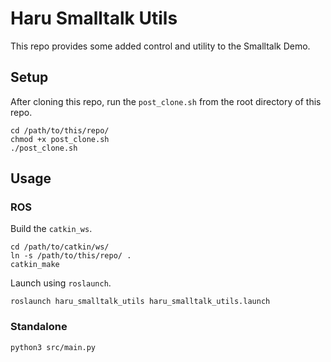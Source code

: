 # Haru Smalltalk Utils

This repo provides some added control and utility to the Smalltalk Demo.


## Setup

After cloning this repo, run the `post_clone.sh` from the root directory of this repo.

```
cd /path/to/this/repo/
chmod +x post_clone.sh
./post_clone.sh
```

## Usage

### ROS 

Build the `catkin_ws`.
```
cd /path/to/catkin/ws/
ln -s /path/to/this/repo/ .
catkin_make
```

Launch using `roslaunch`.

```
roslaunch haru_smalltalk_utils haru_smalltalk_utils.launch
```


### Standalone

```
python3 src/main.py
```